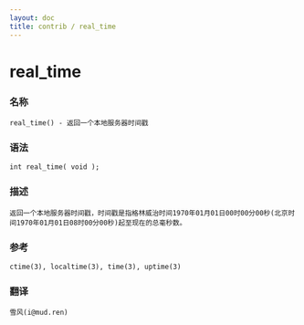 ```yaml
---
layout: doc
title: contrib / real_time
---
```

# real_time

### 名称

    real_time() - 返回一个本地服务器时间戳

### 语法

    int real_time( void );

### 描述

    返回一个本地服务器时间戳，时间戳是指格林威治时间1970年01月01日00时00分00秒(北京时间1970年01月01日08时00分00秒)起至现在的总毫秒数。

### 参考

    ctime(3), localtime(3), time(3), uptime(3)

### 翻译 ###

    雪风(i@mud.ren)
